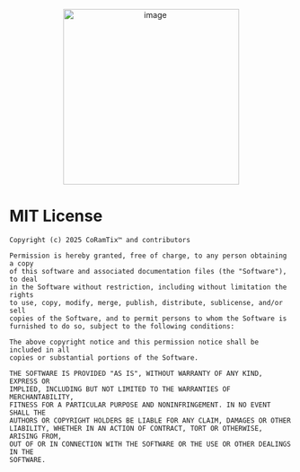 <p align="center">
<a href="https://coramtix.dev/">
<img height="313" alt="image" src="https://github.com/user-attachments/assets/6a8a5238-9d72-4c4e-bad3-f3fa95ade35a" />
</a>
</p>

# MIT License

```CoRamTix™
Copyright (c) 2025 CoRamTix™ and contributors

Permission is hereby granted, free of charge, to any person obtaining a copy
of this software and associated documentation files (the "Software"), to deal
in the Software without restriction, including without limitation the rights
to use, copy, modify, merge, publish, distribute, sublicense, and/or sell
copies of the Software, and to permit persons to whom the Software is
furnished to do so, subject to the following conditions:

The above copyright notice and this permission notice shall be included in all
copies or substantial portions of the Software.

THE SOFTWARE IS PROVIDED "AS IS", WITHOUT WARRANTY OF ANY KIND, EXPRESS OR
IMPLIED, INCLUDING BUT NOT LIMITED TO THE WARRANTIES OF MERCHANTABILITY,
FITNESS FOR A PARTICULAR PURPOSE AND NONINFRINGEMENT. IN NO EVENT SHALL THE
AUTHORS OR COPYRIGHT HOLDERS BE LIABLE FOR ANY CLAIM, DAMAGES OR OTHER
LIABILITY, WHETHER IN AN ACTION OF CONTRACT, TORT OR OTHERWISE, ARISING FROM,
OUT OF OR IN CONNECTION WITH THE SOFTWARE OR THE USE OR OTHER DEALINGS IN THE
SOFTWARE.
